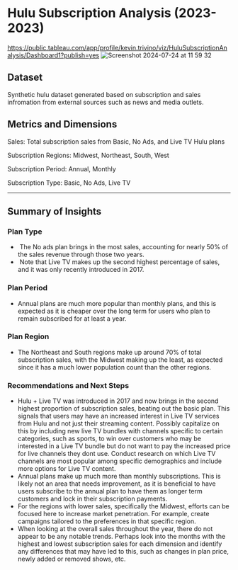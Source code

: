 # Hulu Subscription Analysis (2023-2023)

https://public.tableau.com/app/profile/kevin.trivino/viz/HuluSubscriptionAnalysis/Dashboard1?publish=yes
![Screenshot 2024-07-24 at 11 59 32](https://github.com/user-attachments/assets/7752e1e9-031d-4878-beb9-cbfc832a59d3)

## Dataset
Synthetic hulu dataset generated based on subscription and sales infromation from external sources such as news and media outlets.

## Metrics and Dimensions
Sales: Total subscription sales from Basic, No Ads, and Live TV Hulu plans

Subscription Regions: Midwest, Northeast, South, West

Subscription Period: Annual, Monthly

Subscription Type: Basic, No Ads, Live TV


---

## Summary of Insights

### Plan Type
-  The No ads plan brings in the most sales, accounting for nearly 50% of the sales revenue through those two years.
-  Note that Live TV makes up the second highest percentage of sales, and it was only recently introduced in 2017.

### Plan Period
- Annual plans are much more popular than monthly plans, and this is expected as it is cheaper over the long term for users who plan to remain subscribed for at least a year.

### Plan Region
- The Northeast and South regions make up around 70% of total subscription sales, with the Midwest making up the least, as expected since it has a much lower population count than the other regions. 

### Recommendations and Next Steps
- Hulu + Live TV was introduced in 2017 and now brings in the second highest proportion of subscription sales, beating out the basic plan. This signals that users may have an increased interest in Live TV services from Hulu and not just their streaming content. Possibly capitalize on this by including new live TV bundles with channels specific to certain categories, such as sports, to win over customers who may be interested in a Live TV bundle but do not want to pay the increased price for live channels they dont use. Conduct research on which Live TV channels are most popular among specific demographics and include more options for Live TV content. 
- Annual plans make up much more than monthly subscriptions. This is likely not an area that needs improvement, as it is beneficial to have users subscribe to the annual plan to have them as longer term customers and lock in their subscription payments.
- For the regions with lower sales, specifically the Midwest, efforts can be focused here to increase market penetration. For example, create campaigns tailored to the preferences in that specific region.
- When looking at the overall sales throughout the year, there do not appear to be any notable trends. Perhaps look into the months with the highest and lowest subscription sales for each dimension and identify any differences that may have led to this, such as changes in plan price, newly added or removed shows, etc.
